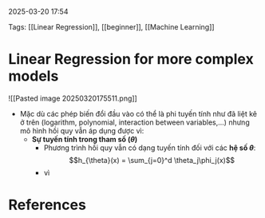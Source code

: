 2025-03-20 17:54


Tags: [[Linear Regression]], [[beginner]], [[Machine Learning]]

# Linear Regression for more complex models

![[Pasted image 20250320175511.png]]

- Mặc dù các phép biến đổi đầu vào có thể là phi tuyến tính như đã liệt kê ở trên (logarithm, polynomial, interaction between variables,...) nhưng mô hình hồi quy vẫn áp dụng được vì:
	- **Sự tuyến tính trong tham số $(\theta)$**
		- Phương trình hồi quy vẫn có dạng tuyến tính đối với các **hệ số $\theta$**: $$h_{\theta}(x) = \sum_{j=0}^d \theta_j\phi_j(x)$$
		- vì 

# References
